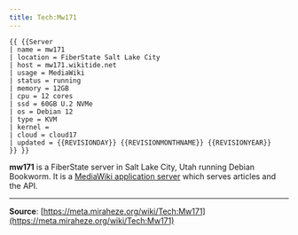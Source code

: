 ```yaml
---
title: Tech:Mw171
---
```


```
{{ {{Server
| name = mw171
| location = FiberState Salt Lake City
| host = mw171.wikitide.net
| usage = MediaWiki
| status = running
| memory = 12GB
| cpu = 12 cores
| ssd = 60GB U.2 NVMe
| os = Debian 12
| type = KVM
| kernel =
| cloud = cloud17
| updated = {{REVISIONDAY}} {{REVISIONMONTHNAME}} {{REVISIONYEAR}}
}} }}
```

**mw171** is a FiberState server in Salt Lake City, Utah running Debian Bookworm. It is a [MediaWiki application server](/tech-docs/techmediawiki_appserver.md) which serves articles and the API.

----
**Source**: [https://meta.miraheze.org/wiki/Tech:Mw171](https://meta.miraheze.org/wiki/Tech:Mw171)